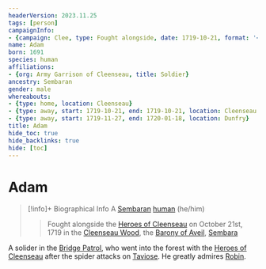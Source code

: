 ```yaml
---
headerVersion: 2023.11.25
tags: [person]
campaignInfo:
- {campaign: Clee, type: Fought alongside, date: 1719-10-21, format: '<met> <person> on <target> <current:3rq>'}
name: Adam
born: 1691
species: human
affiliations:
- {org: Army Garrison of Cleenseau, title: Soldier}
ancestry: Sembaran
gender: male
whereabouts:
- {type: home, location: Cleenseau}
- {type: away, start: 1719-10-21, end: 1719-10-21, location: Cleenseau Wood}
- {type: away, start: 1719-11-27, end: 1720-01-18, location: Dunfry}
title: Adam
hide_toc: true
hide_backlinks: true
hide: [toc]
---
```

# Adam
>[!info]+ Biographical Info
> A [Sembaran](<../../gazetteer/greater-sembara/sembara/sembara.md>) [human](<../../species/humans/humans.md>) (he/him)
> 
> 
>> 
>>  Fought alongside the [Heroes of Cleenseau](<../pcs/cleenseau/heroes-of-cleenseau.md>) on October 21st, 1719 in the [Cleenseau Wood](<../../gazetteer/greater-sembara/sembara/barony-of-aveil/cleenseau-region/cleenseau-wood.md>), the [Barony of Aveil](<../../gazetteer/greater-sembara/sembara/barony-of-aveil/barony-of-aveil.md>), [Sembara](<../../gazetteer/greater-sembara/sembara/sembara.md>) 

A solider in the [Bridge Patrol](<../../groups/sembaran-army/army-garrison-of-cleenseau.md>), who went into the forest with the [Heroes of Cleenseau](<../pcs/cleenseau/heroes-of-cleenseau.md>) after the spider attacks on [Taviose](<../../gazetteer/greater-sembara/sembara/barony-of-aveil/cleenseau-region/taviose.md>). He greatly admires [Robin](<../pcs/cleenseau/robin-of-abenfyrd.md>).
